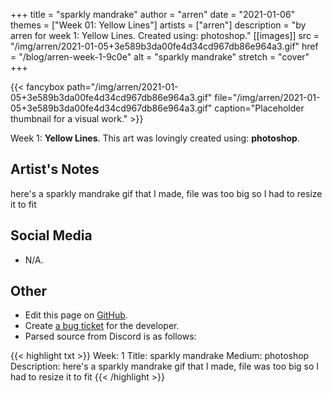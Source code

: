 +++
title =       "sparkly mandrake"
author =      "arren"
date =        "2021-01-06"
themes =      ["Week 01: Yellow Lines"]
artists =     ["arren"]
description = "by arren for week 1: Yellow Lines. Created using: photoshop."
[[images]]
              src = "/img/arren/2021-01-05+3e589b3da00fe4d34cd967db86e964a3.gif"
              href = "/blog/arren-week-1-9c0e"
              alt = "sparkly mandrake"
              stretch = "cover"
+++


{{< fancybox path="/img/arren/2021-01-05+3e589b3da00fe4d34cd967db86e964a3.gif" file="/img/arren/2021-01-05+3e589b3da00fe4d34cd967db86e964a3.gif" caption="Placeholder thumbnail for a visual work." >}}


Week 1: **Yellow Lines**. This art was lovingly created using: **photoshop**.

## Artist's Notes

here's a sparkly mandrake gif that I made, file was too big so I had to resize it to fit

## Social Media

- N/A.

## Other

- Edit this page on [GitHub](https://github.com/teaminkling/web-refresh/edit/main/content/blog/arren-week-1-9c0e.md).
- Create [a bug ticket](https://github.com/teaminkling/web-refresh/issues/new?assignees=&labels=bug&template=problem-report.md&title=) for the developer.
- Parsed source from Discord is as follows:

{{< highlight txt >}}
Week: 1
Title: sparkly mandrake
Medium: photoshop
Description: here's a sparkly mandrake gif that I made, file was too big so I had to resize it to fit
{{< /highlight >}}